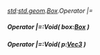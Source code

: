 _[std](../../modules/std/std-module.md):[std.geom](../../modules/std/std-geom.md).[Box<T>](../../modules/std/std-geom-box.md).Operator |=_
##### Operator |=:Void( box:[Box](../../modules/std/std-geom-box.md)<T> )
##### Operator |=:Void( p:[Vec3](../../modules/std/std-geom-vec3.md)<T> )
